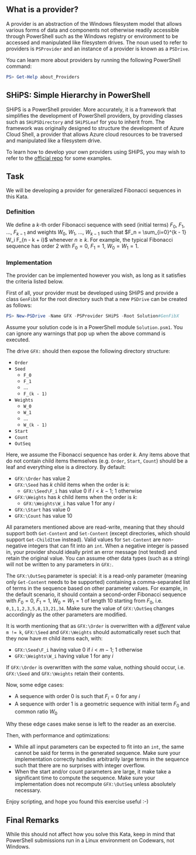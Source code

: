 ## What is a provider?

A provider is an abstraction of the Windows filesystem model that allows various forms of data and components not otherwise readily accessible through PowerShell such as the Windows registry or environment to be accessed and manipulated like filesystem drives. The noun used to refer to providers is `PSProvider` and an instance of a provider is known as a `PSDrive`.

You can learn more about providers by running the following PowerShell command:

```powershell
PS> Get-Help about_Providers
```

## SHiPS: Simple Hierarchy in PowerShell

SHiPS is a PowerShell provider. More accurately, it is a framework that simplifies the development of PowerShell providers, by providing classes such as `SHiPSDirectory` and `SHiPSLeaf` for you to inherit from. The framework was originally designed to structure the development of Azure Cloud Shell, a provider that allows Azure cloud resources to be traversed and manipulated like a filesystem drive.

To learn how to develop your own providers using SHiPS, you may wish to refer to the [official repo](https://github.com/PowerShell/SHiPS) for some examples.

## Task

We will be developing a provider for generalized Fibonacci sequences in this Kata.

### Definition

We define a $k$-th order Fibonacci sequence with seed (initial terms) $F_0$, $F_1$, ..., $F_{k - 1}$ and weights $W_0$, $W_1$, ..., $W_{k - 1}$ such that $F_n = \sum_{i=0}^{k - 1} W_i F_{n - k + i}$ whenever $n \geq k$. For example, the typical Fibonacci sequence has order 2 with $F_0 = 0$, $F_1 = 1$, $W_0 = W_1 = 1$.

### Implementation

The provider can be implemented however you wish, as long as it satisfies the criteria listed below.

First of all, your provider must be developed using SHiPS and provide a class `GenFibX` for the root directory such that a new `PSDrive` can be created as follows:

```powershell
PS> New-PSDrive -Name GFX -PSProvider SHiPS -Root Solution#GenFibX
```

Assume your solution code is in a PowerShell module `Solution.psm1`. You can ignore any warnings that pop up when the above command is executed.

The drive `GFX:` should then expose the following directory structure:

- `Order`
- `Seed`
  - `F_0`
  - `F_1`
  - ...
  - `F_(k - 1)`
- `Weights`
  - `W_0`
  - `W_1`
  - ...
  - `W_(k - 1)`
- `Start`
- `Count`
- `OutSeq`

Here, we assume the Fibonacci sequence has order $k$. Any items above that do not contain child items themselves (e.g. `Order`, `Start`, `Count`) should be a leaf and everything else is a directory. By default:

- `GFX:\Order` has value 2
- `GFX:\Seed` has $k$ child items when the order is $k$:
  - `GFX:\Seed\F_i` has value 0 if $i < k - 1$; 1 otherwise
- `GFX:\Weights` has $k$ child items when the order is $k$:
  - `GFX:\Weights\W_i` has value 1 for any $i$
- `GFX:\Start` has value 0
- `GFX:\Count` has value 10

All parameters mentioned above are read-write, meaning that they should support both `Get-Content` and `Set-Content` (except directories, which should support `Get-ChildItem` instead). Valid values for `Set-Content` are non-negative integers that can fit into an `int`. When a negative integer is passed in, your provider should ideally print an error message (not tested) and retain the original value. You can assume other data types (such as a string) will not be written to any parameters in `GFX:`.

The `GFX:\OutSeq` parameter is special: it is a read-only parameter (meaning only `Get-Content` needs to be supported) containing a comma-separated list of terms in the sequence based on other parameter values. For example, in the default scenario, it should contain a second-order Fibonacci sequence with $F_0 = 0$, $F_1 = 1$, $W_0 = W_1 = 1$ of length 10 starting from $F_0$, i.e. `0,1,1,2,3,5,8,13,21,34`. Make sure the value of `GFX:\OutSeq` changes accordingly as the other parameters are modified.

It is worth mentioning that as `GFX:\Order` is overwritten with a _different_ value `m != k`, `GFX:\Seed` and `GFX:\Weights` should automatically reset such that they now have $m$ child items each, with:

- `GFX:\Seed\F_i` having value 0 if $i < m - 1$; 1 otherwise
- `GFX:\Weights\W_i` having value 1 for any $i$

If `GFX:\Order` is overwritten with the _same_ value, nothing should occur, i.e. `GFX:\Seed` and `GFX:\Weights` retain their contents.

Now, some edge cases:

- A sequence with order 0 is such that $F_i = 0$ for any $i$
- A sequence with order 1 is a geometric sequence with initial term $F_0$ and common ratio $W_0$

Why these edge cases make sense is left to the reader as an exercise.

Then, with performance and optimizations:

- While all input parameters can be expected to fit into an `int`, the same cannot be said for terms in the generated sequence. Make sure your implementation correctly handles arbitrarily large terms in the sequence such that there are no surprises with integer overflow.
- When the start and/or count parameters are large, it make take a significant time to compute the sequence. Make sure your implementation does not recompute `GFX:\OutSeq` unless absolutely necessary.

Enjoy scripting, and hope you found this exercise useful :-)

## Final Remarks

While this should not affect how you solve this Kata, keep in mind that PowerShell submissions run in a Linux environment on Codewars, not Windows.

